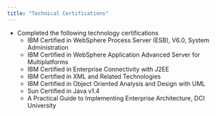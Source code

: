 ```yaml
---
title: "Technical Certifications"
---
```


- Completed the following technology certifications
	* IBM Certified in WebSphere Process Server (ESB), V6.0, System Administration
	* IBM Certified in WebSphere Application Advanced Server for Multiplatforms
	* IBM Certified in Enterprise Connectivity with J2EE
	* IBM Certified in XML and Related Technologies
	* IBM Certified in Object Oriented Analysis and Design with UML
	* Sun Certified in Java v1.4
	* A Practical Guide to Implementing Enterprise Architecture, DCI University
